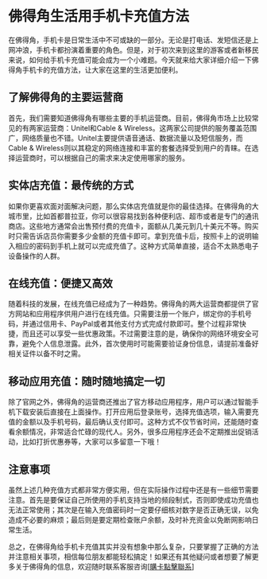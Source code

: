 # 佛得角生活用手机卡充值方法

在佛得角，手机卡是日常生活中不可或缺的一部分。无论是打电话、发短信还是上网冲浪，手机卡都扮演着重要的角色。但是，对于初次来到这里的游客或者新移民来说，如何给手机卡充值可能会成为一个小难题。今天就来给大家详细介绍一下佛得角手机卡的充值方法，让大家在这里的生活更加便利。

## 了解佛得角的主要运营商

首先，我们需要知道佛得角有哪些主要的手机运营商。目前，佛得角市场上比较常见的有两家运营商：Unitel和Cable & Wireless。这两家公司提供的服务覆盖范围广，网络质量也不错。Unitel主要提供语音通话、数据流量以及短信服务，而Cable & Wireless则以其稳定的网络连接和丰富的套餐选择受到用户的青睐。在选择运营商时，可以根据自己的需求来决定使用哪家的服务。

## 实体店充值：最传统的方式

如果你更喜欢面对面解决问题，那么实体店充值就是你的最佳选择。在佛得角的大城市里，比如首都普拉亚，你可以很容易找到各种便利店、超市或者是专门的通讯商店。这些地方通常会出售预付费的充值卡，面额从几美元到几十美元不等。购买时只需告诉店员你需要多少金额的充值卡即可。拿到充值卡后，按照卡上的说明输入相应的密码到手机上就可以完成充值了。这种方式简单直接，适合不太熟悉电子设备操作的人群。

## 在线充值：便捷又高效

随着科技的发展，在线充值已经成为了一种趋势。佛得角的两大运营商都提供了官方网站和应用程序供用户进行在线充值。只需要注册一个账户，绑定你的手机号码，并通过信用卡、PayPal或者其他支付方式完成付款即可。整个过程非常快捷，而且还可以享受一些优惠政策。不过需要注意的是，确保你的网络环境安全可靠，避免个人信息泄露。此外，首次使用时可能需要验证身份信息，请提前准备好相关证件以备不时之需。

## 移动应用充值：随时随地搞定一切

除了官网之外，佛得角的运营商还推出了官方移动应用程序，用户可以通过智能手机下载安装后直接在上面操作。打开应用后登录账号，选择充值选项，输入需要充值的金额以及手机号码，最后确认支付即可。这种方式不仅节省时间，还能随时查看余额情况，非常适合忙碌的现代人。另外，很多应用程序还会不定期推出促销活动，比如打折优惠券等，大家可以多留意一下哦！

## 注意事项

虽然上述几种充值方式都非常方便实用，但在实际操作过程中还是有一些细节需要注意。首先是要保证自己所使用的手机支持当地的频段制式，否则即使成功充值也无法正常使用；其次是在输入充值密码时一定要仔细核对数字是否正确无误，以免造成不必要的麻烦；最后则是要定期检查账户余额，及时补充资金以免断网影响日常生活。

总之，在佛得角给手机卡充值其实并没有想象中那么复杂，只要掌握了正确的方法并注意相关事项，相信每位朋友都能轻松搞定！如果还有其他疑问或者想要了解更多关于佛得角的信息，欢迎随时联系客服咨询[[購卡點擊聯系](https://t.me/s/esim1088)]